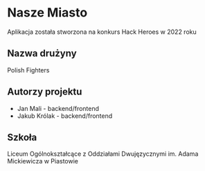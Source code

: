 # Nasze Miasto 
Aplikacja została stworzona na konkurs Hack Heroes w 2022 roku
## Nazwa drużyny
Polish Fighters

## Autorzy projektu
- Jan Mali - backend/frontend
- Jakub Królak - backend/frontend

## Szkoła
Liceum Ogólnokształcące z Oddziałami Dwujęzycznymi im. Adama Mickiewicza w Piastowie